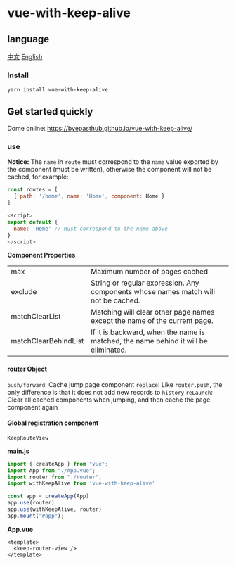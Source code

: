 # vue-with-keep-alive

## language
<a href="./README.md">中文</a>
<a href="./README_en-US.md">English</a></br>

### Install
```
yarn install vue-with-keep-alive
```

## Get started quickly
Dome online: <a href="https://byepasthub.github.io/vue-with-keep-alive/">https://byepasthub.github.io/vue-with-keep-alive/</a>
### use
**Notice:**
The `name` in `route` must correspond to the `name` value exported by the component (must be written), otherwise the component will not be cached, for example:
```js
const routes = [
  { path: '/home', name: 'Home', component: Home }
]

<script>
export default {
  name: 'Home' // Must correspond to the name above
}
</script>
```

**Component Properties**
<table class="table table-bordered table-striped table-condensed">
  <tr>
    <td>max</td>
	  <td>Maximum number of pages cached</td>
  </tr>
  <tr>
    <td>exclude</td>
	  <td>String or regular expression. Any components whose names match will not be cached.</td>
  </tr>
  <tr>
    <td>matchClearList</td>
	  <td>Matching will clear other page names except the name of the current page.</td>
  </tr>
  <tr>
    <td>matchClearBehindList</td>
	  <td>If it is backward, when the name is matched, the name behind it will be eliminated.</td>
  </tr>
</table>

#### router Object
`push/forward`: Cache jump page component
`replace`: Like `router.push`, the only difference is that it does not add new records to `history`
`reLaunch`: Clear all cached components when jumping, and then cache the page component again

#### Global registration component
`KeepRouteView`

**main.js**
```js
import { createApp } from "vue";
import App from "./App.vue";
import router from "./router";
import withKeepAlive from 'vue-with-keep-alive'

const app = createApp(App)
app.use(router)
app.use(withKeepAlive, router)
app.mount("#app");
```

**App.vue**
```vue
<template>
  <keep-router-view />
</template>
```